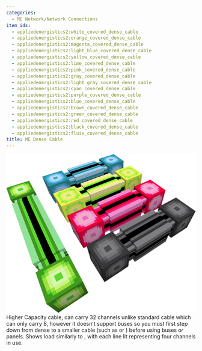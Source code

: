 ```yaml
---
categories:
  - ME Network/Network Connections
item_ids:
  - appliedenergistics2:white_covered_dense_cable
  - appliedenergistics2:orange_covered_dense_cable
  - appliedenergistics2:magenta_covered_dense_cable
  - appliedenergistics2:light_blue_covered_dense_cable
  - appliedenergistics2:yellow_covered_dense_cable
  - appliedenergistics2:lime_covered_dense_cable
  - appliedenergistics2:pink_covered_dense_cable
  - appliedenergistics2:gray_covered_dense_cable
  - appliedenergistics2:light_gray_covered_dense_cable
  - appliedenergistics2:cyan_covered_dense_cable
  - appliedenergistics2:purple_covered_dense_cable
  - appliedenergistics2:blue_covered_dense_cable
  - appliedenergistics2:brown_covered_dense_cable
  - appliedenergistics2:green_covered_dense_cable
  - appliedenergistics2:red_covered_dense_cable
  - appliedenergistics2:black_covered_dense_cable
  - appliedenergistics2:fluix_covered_dense_cable
title: ME Dense Cable
---
```


![A picture of dense cable.](../../../../public/assets/large/dense_cable.png)Higher Capacity
cable, can carry 32 channels unlike standard cable which can only carry 8,
however it doesn't support buses so you must first step down from dense to a
smaller cable (such as <ItemLink
id="appliedenergistics2:fluix_glass_cable"/> or <ItemLink
id="appliedenergistics2:fluix_smart_cable"/>) before using buses or
panels. Shows load similarly to <ItemLink
id="appliedenergistics2:fluix_smart_cable"/>, with each line lit
representing four channels in use.

<RecipeFor id="appliedenergistics2:fluix_covered_dense_cable" />
